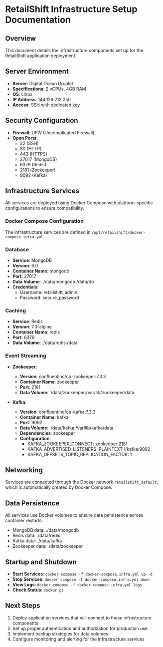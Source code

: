 # RetailShift Infrastructure Setup Documentation

## Overview

This document details the infrastructure components set up for the RetailShift application deployment.

## Server Environment

- **Server**: Digital Ocean Droplet
- **Specifications**: 2 vCPUs, 4GB RAM
- **OS**: Linux
- **IP Address**: 144.126.212.250
- **Access**: SSH with dedicated key

## Security Configuration

- **Firewall**: UFW (Uncomplicated Firewall)
- **Open Ports**:
  - 22 (SSH)
  - 80 (HTTP)
  - 443 (HTTPS)
  - 27017 (MongoDB)
  - 6379 (Redis)
  - 2181 (Zookeeper)
  - 9092 (Kafka)

## Infrastructure Services

All services are deployed using Docker Compose with platform-specific configurations to ensure compatibility.

### Docker Compose Configuration

The infrastructure services are defined in `/opt/retailshift/docker-compose.infra.yml`

### Database

- **Service**: MongoDB
- **Version**: 6.0
- **Container Name**: mongodb
- **Port**: 27017
- **Data Volume**: ./data/mongodb:/data/db
- **Credentials**:
  - Username: retailshift_admin
  - Password: secure_password

### Caching

- **Service**: Redis
- **Version**: 7.0-alpine
- **Container Name**: redis
- **Port**: 6379
- **Data Volume**: ./data/redis:/data

### Event Streaming

- **Zookeeper**:

  - **Version**: confluentinc/cp-zookeeper:7.3.3
  - **Container Name**: zookeeper
  - **Port**: 2181
  - **Data Volume**: ./data/zookeeper:/var/lib/zookeeper/data

- **Kafka**:
  - **Version**: confluentinc/cp-kafka:7.3.3
  - **Container Name**: kafka
  - **Port**: 9092
  - **Data Volume**: ./data/kafka:/var/lib/kafka/data
  - **Dependencies**: zookeeper
  - **Configuration**:
    - KAFKA_ZOOKEEPER_CONNECT: zookeeper:2181
    - KAFKA_ADVERTISED_LISTENERS: PLAINTEXT://kafka:9092
    - KAFKA_OFFSETS_TOPIC_REPLICATION_FACTOR: 1

## Networking

Services are connected through the Docker network `retailshift_default`, which is automatically created by Docker Compose.

## Data Persistence

All services use Docker volumes to ensure data persistence across container restarts:

- MongoDB data: ./data/mongodb
- Redis data: ./data/redis
- Kafka data: ./data/kafka
- Zookeeper data: ./data/zookeeper

## Startup and Shutdown

- **Start Services**: `docker compose -f docker-compose.infra.yml up -d`
- **Stop Services**: `docker compose -f docker-compose.infra.yml down`
- **View Logs**: `docker compose -f docker-compose.infra.yml logs`
- **Check Status**: `docker ps`

## Next Steps

1. Deploy application services that will connect to these infrastructure components
2. Set up proper authentication and authorization for production use
3. Implement backup strategies for data volumes
4. Configure monitoring and alerting for the infrastructure services
